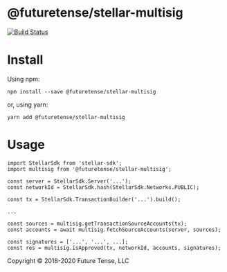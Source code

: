# @futuretense/stellar-multisig

[![Build Status](https://travis-ci.com/future-tense/stellar-multisig.svg?branch=master)](https://travis-ci.com/future-tense/stellar-multisig)


# Install

Using npm:

`npm install --save @futuretense/stellar-multisig`

or, using yarn:

`yarn add @futuretense/stellar-multisig`


# Usage

```
import StellarSdk from 'stellar-sdk';
import multisig from '@futuretense/stellar-multisig';

const server = StellarSdk.Server('...');
const networkId = StellarSdk.hash(StellarSdk.Networks.PUBLIC);

const tx = StellarSdk.TransactionBuilder('...').build();

...

const sources = multisig.getTransactionSourceAccounts(tx);
const accounts = await multisig.fetchSourceAccounts(server, sources);

const signatures = ['...', '...', ...];
const res = multisig.isApproved(tx, networkId, accounts, signatures);
```

Copyright &copy; 2018-2020 Future Tense, LLC
